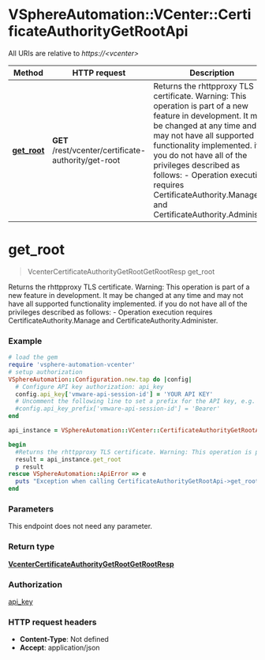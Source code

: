 # VSphereAutomation::VCenter::CertificateAuthorityGetRootApi

All URIs are relative to *https://&lt;vcenter&gt;*

Method | HTTP request | Description
------------- | ------------- | -------------
[**get_root**](CertificateAuthorityGetRootApi.md#get_root) | **GET** /rest/vcenter/certificate-authority/get-root | Returns the rhttpproxy TLS certificate. Warning: This operation is part of a new feature in development. It may be changed at any time and may not have all supported functionality implemented. if you do not have all of the privileges described as follows:     -  Operation execution requires CertificateAuthority.Manage and CertificateAuthority.Administer.  


# **get_root**
> VcenterCertificateAuthorityGetRootGetRootResp get_root

Returns the rhttpproxy TLS certificate. Warning: This operation is part of a new feature in development. It may be changed at any time and may not have all supported functionality implemented. if you do not have all of the privileges described as follows:     -  Operation execution requires CertificateAuthority.Manage and CertificateAuthority.Administer.  

### Example
```ruby
# load the gem
require 'vsphere-automation-vcenter'
# setup authorization
VSphereAutomation::Configuration.new.tap do |config|
  # Configure API key authorization: api_key
  config.api_key['vmware-api-session-id'] = 'YOUR API KEY'
  # Uncomment the following line to set a prefix for the API key, e.g. 'Bearer' (defaults to nil)
  #config.api_key_prefix['vmware-api-session-id'] = 'Bearer'
end

api_instance = VSphereAutomation::VCenter::CertificateAuthorityGetRootApi.new

begin
  #Returns the rhttpproxy TLS certificate. Warning: This operation is part of a new feature in development. It may be changed at any time and may not have all supported functionality implemented. if you do not have all of the privileges described as follows:     -  Operation execution requires CertificateAuthority.Manage and CertificateAuthority.Administer.  
  result = api_instance.get_root
  p result
rescue VSphereAutomation::ApiError => e
  puts "Exception when calling CertificateAuthorityGetRootApi->get_root: #{e}"
end
```

### Parameters
This endpoint does not need any parameter.

### Return type

[**VcenterCertificateAuthorityGetRootGetRootResp**](VcenterCertificateAuthorityGetRootGetRootResp.md)

### Authorization

[api_key](../README.md#api_key)

### HTTP request headers

 - **Content-Type**: Not defined
 - **Accept**: application/json



